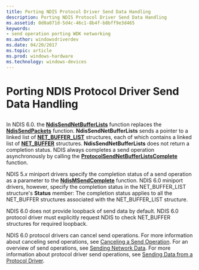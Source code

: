 ```yaml
---
title: Porting NDIS Protocol Driver Send Data Handling
description: Porting NDIS Protocol Driver Send Data Handling
ms.assetid: 0d0a071d-5d4c-46c1-8b4f-b8bff9e3d465
keywords:
- send operation porting WDK networking
ms.author: windowsdriverdev
ms.date: 04/20/2017
ms.topic: article
ms.prod: windows-hardware
ms.technology: windows-devices
---
```


# Porting NDIS Protocol Driver Send Data Handling


## <a href="" id="ddk-porting-ndis-protocol-driver-send-data-handling-nd"></a>


In NDIS 6.0. the [**NdisSendNetBufferLists**](https://msdn.microsoft.com/library/windows/hardware/ff564535) function replaces the [**NdisSendPackets**](https://msdn.microsoft.com/library/windows/hardware/ff554715) function. **NdisSendNetBufferLists** sends a pointer to a linked list of [**NET\_BUFFER\_LIST**](https://msdn.microsoft.com/library/windows/hardware/ff568388) structures, each of which contains a linked list of [**NET\_BUFFER**](https://msdn.microsoft.com/library/windows/hardware/ff568376) structures. **NdisSendNetBufferLists** does not return a completion status. NDIS always completes a send operation asynchronously by calling the [**ProtocolSendNetBufferListsComplete**](https://msdn.microsoft.com/library/windows/hardware/ff570268) function.

NDIS 5.*x* miniport drivers specify the completion status of a send operation as a parameter to the [**NdisMSendComplete**](https://msdn.microsoft.com/library/windows/hardware/ff553613) function. NDIS 6.0 miniport drivers, however, specify the completion status in the NET\_BUFFER\_LIST structure's **Status** member: The completion status applies to all the NET\_BUFFER structures associated with the NET\_BUFFER\_LIST structure.

NDIS 6.0 does not provide loopback of send data by default. NDIS 6.0 protocol driver must explicitly request NDIS to check NET\_BUFFER structures for required loopback.

NDIS 6.0 protocol drivers can cancel send operations. For more information about canceling send operations, see [Canceling a Send Operation](canceling-a-send-operation.md). For an overview of send operations, see [Sending Network Data](sending-network-data.md). For more information about protocol driver send operations, see [Sending Data from a Protocol Driver](sending-data-from-a-protocol-driver.md).

 

 





